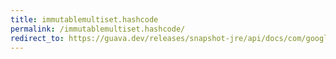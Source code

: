 ```yaml
---
title: immutablemultiset.hashcode
permalink: /immutablemultiset.hashcode/
redirect_to: https://guava.dev/releases/snapshot-jre/api/docs/com/google/common/collect/ImmutableMultiset.html#hashCode--
---
```

